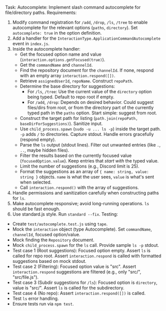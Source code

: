 Task: Autocomplete: Implement slash command autocomplete for file/directory paths.
Requirements:
1.  Modify command registration for `/add`, `/drop`, `/ls`, `/tree` to enable autocomplete for the relevant options (`paths`, `directory`). Set `autocomplete: true` in the option definition.
2.  Add a handler for the `InteractionType.ApplicationCommandAutocomplete` event in `index.js`.
3.  Inside the autocomplete handler:
    -   Get the focused option name and value (`interaction.options.getFocused(true)`).
    -   Get the `commandName` and `channelId`.
    -   Find the repository document for the `channelId`. If none, respond with an empty array `interaction.respond([])`.
    -   Retrieve `assignedUserId`, `repoName`. Construct `repoPath`.
    -   Determine the base directory for suggestions:
        -   For `/ls`, `/tree`: Use the current value of the `directory` option being typed. Default to repo root if empty.
        -   For `/add`, `/drop`: Depends on desired behavior. Could suggest files/dirs from root, or from the directory part of the currently typed path in the `paths` option. Start simple: suggest from root.
    -   Construct the target path for listing (`path.join(repoPath, baseDirForSuggestions)`). Sanitize input.
    -   Use `child_process.spawn` (`sudo -u ... ls -p`) inside the target path. `-p` adds `/` to directories. Capture stdout. Handle errors gracefully (respond empty).
    -   Parse the `ls` output (stdout lines). Filter out unwanted entries (like `.`, `..`, maybe hidden files).
    -   Filter the results based on the currently focused value (`focusedOption.value`). Keep entries that *start with* the typed value.
    -   Limit the number of suggestions (e.g., Discord limit is 25).
    -   Format the suggestions as an array of `{ name: string, value: string }` objects. `name` is what the user sees, `value` is what's sent when selected.
    -   Call `interaction.respond()` with the array of suggestions.
4.  Handle permissions and sanitization carefully when constructing paths for `ls`.
5.  Make autocomplete responsive; avoid long-running operations. `ls` should be fast enough.
6.  Use standard.js style. Run `standard --fix`.
Testing:
-   Create `test/autocomplete.test.js` using `tape`.
-   Mock the `interaction` object (type Autocomplete). Set `commandName`, `channelId`, focused option/value.
-   Mock finding the `Repository` document.
-   Mock `child_process.spawn` for the `ls` call. Provide sample `ls -p` stdout.
-   Test case 1 (Root suggestions): Focused option empty. Assert `ls` is called for repo root. Assert `interaction.respond` is called with formatted suggestions based on mock stdout.
-   Test case 2 (Filtering): Focused option value is "src". Assert `interaction.respond` suggestions are filtered (e.g., only "src/", "src/file.js").
-   Test case 3 (Subdir suggestions for `/ls`): Focused option is `directory`, value is "src/". Assert `ls` is called for the subdirectory.
-   Test case 4 (No repo): Assert `interaction.respond([])` is called.
-   Test `ls` error handling.
-   Ensure tests run via `npm test`. 